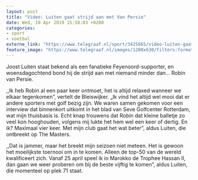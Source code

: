 ```yaml
---
layout: post
title: "Video: Luiten gaat strijd aan met Van Persie"
date: Wed, 10 Apr 2019 15:58:03 +0200
categories: 
- sport 
- voetbal 
externe_link: "https://www.telegraaf.nl/sport/3425665/video-luiten-gaat-strijd-aan-met-van-persie"
feature_image: "https://www.telegraaf.nl/images/1200x630/filters:format(jpeg):quality(80)/cdn-kiosk-api.telegraaf.nl/522818c8-5b9f-11e9-b6df-02d2fb1aa1d7.jpg"
---
```


<p class="intro">Joost Luiten staat bekend als een fanatieke Feyenoord-supporter, en woensdagochtend bond hij de strijd aan met niemand minder dan... Robin van Persie.</p> <p>,,Ik heb Robin al een paar keer ontmoet, het is altijd relaxed wanneer we elkaar tegenkomen”, vertelt de Bleiswijker. „Ik vind het altijd wel mooi dat er andere sporters met golf bezig zijn. We waren samen gekomen voor een interview dat binnenkort uitkomt in het blad van Seve Golfcenter Rotterdam, wat mijn thuisbasis is. Echt knap trouwens dat Robin dat kleine balletje zo veel kon hooghouden, volgens mij lukte het hem wel een keer of dertig. En ik? Maximaal vier keer. Met mijn club gaat het wat beter”, aldus Luiten, die ontbreekt op The Masters.</p><p>,,Dat is jammer, maar het breekt mijn seizoen niet meteen. Het is gewoon het moeilijkste toernooi om in te komen. Alleen de top-50 van de wereld kwalificeert zich. Vanaf 25 april speel ik in Marokko de Trophee Hassan II, dan gaan we weer proberen om bij de beste vijftig te komen”, aldus Luiten, die momenteel op plek 71 staat.</p>
